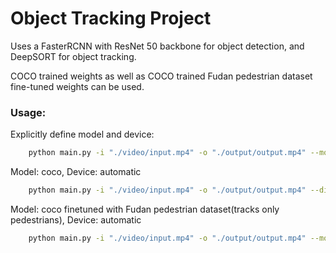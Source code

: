 # Object Tracking Project

Uses a FasterRCNN with ResNet 50 backbone for object detection, and DeepSORT for object tracking.

COCO trained weights as well as COCO trained Fudan pedestrian dataset fine-tuned weights can be used.

### Usage:

Explicitly define model and device: 

```bash
    python main.py -i "./video/input.mp4" -o "./output/output.mp4" --model coco --display --verbose --device cuda
```
                               
Model: coco, Device: automatic

```bash
    python main.py -i "./video/input.mp4" -o "./output/output.mp4" --display --verbose
```
                               
Model: coco finetuned with Fudan pedestrian dataset(tracks only pedestrians), Device: automatic

```bash
    python main.py -i "./video/input.mp4" -o "./output/output.mp4" --model fudan 
```